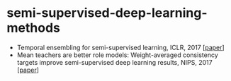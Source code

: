 # semi-supervised-deep-learning-methods

* Temporal ensembling for semi-supervised learning, ICLR, 2017 [[paper](https://openreview.net/pdf?id=BJ6oOfqge)]
* Mean teachers are better role models: Weight-averaged consistency targets improve semi-supervised deep learning results, NIPS, 2017 [[paper](https://papers.nips.cc/paper/6719-mean-teachers-are-better-role-models-weight-averaged-consistency-targets-improve-semi-supervised-deep-learning-results.pdf)]
